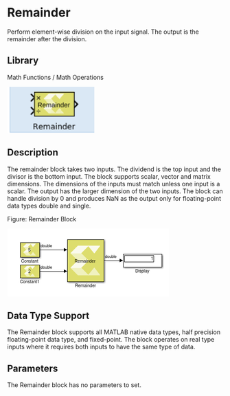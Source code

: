 # Remainder

Perform element-wise division on the input signal. The output is the
remainder after the division.

## Library

Math Functions / Math Operations

  

![](./Images/msk1532104004156.png)

  

## Description

The remainder block takes two inputs. The dividend is the top input and
the divisor is the bottom input. The block supports scalar, vector and
matrix dimensions. The dimensions of the inputs must match unless one
input is a scalar. The output has the larger dimension of the two
inputs. The block can handle division by 0 and produces NaN as the
output only for floating-point data types double and single.

Figure: Remainder Block

![](./Images/agk1532106555826.png)

## Data Type Support

The Remainder block supports all MATLAB native data types, half
precision floating-point data type, and fixed-point. The block operates
on real type inputs where it requires both inputs to have the same type
of data.

## Parameters

The Remainder block has no parameters to set.
